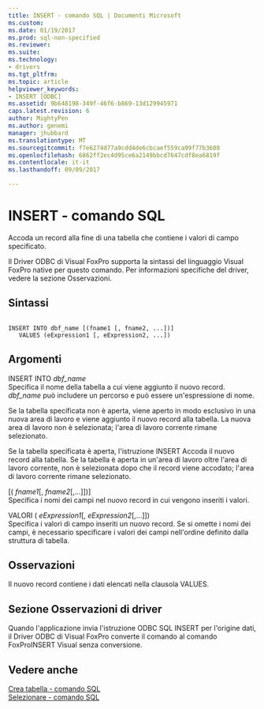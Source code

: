```yaml
---
title: INSERT - comando SQL | Documenti Microsoft
ms.custom: 
ms.date: 01/19/2017
ms.prod: sql-non-specified
ms.reviewer: 
ms.suite: 
ms.technology:
- drivers
ms.tgt_pltfrm: 
ms.topic: article
helpviewer_keywords:
- INSERT [ODBC]
ms.assetid: 9b648198-349f-46f6-b869-13d129945971
caps.latest.revision: 6
author: MightyPen
ms.author: genemi
manager: jhubbard
ms.translationtype: MT
ms.sourcegitcommit: f7e6274d77a9cdd4de6cbcaef559ca99f77b3608
ms.openlocfilehash: 6862ff2ec4d95ce6a2149bbcd7647cdf8ea6819f
ms.contentlocale: it-it
ms.lasthandoff: 09/09/2017

---
```

# <a name="insert---sql-command"></a>INSERT - comando SQL
Accoda un record alla fine di una tabella che contiene i valori di campo specificato.  
  
 Il Driver ODBC di Visual FoxPro supporta la sintassi del linguaggio Visual FoxPro native per questo comando. Per informazioni specifiche del driver, vedere la sezione Osservazioni.  
  
## <a name="syntax"></a>Sintassi  
  
```  
  
INSERT INTO dbf_name [(fname1 [, fname2, ...])]  
   VALUES (eExpression1 [, eExpression2, ...])  
```  
  
## <a name="arguments"></a>Argomenti  
 INSERT INTO *dbf_name*  
 Specifica il nome della tabella a cui viene aggiunto il nuovo record. *dbf_name* può includere un percorso e può essere un'espressione di nome.  
  
 Se la tabella specificata non è aperta, viene aperto in modo esclusivo in una nuova area di lavoro e viene aggiunto il nuovo record alla tabella. La nuova area di lavoro non è selezionata; l'area di lavoro corrente rimane selezionato.  
  
 Se la tabella specificata è aperta, l'istruzione INSERT Accoda il nuovo record alla tabella. Se la tabella è aperta in un'area di lavoro oltre l'area di lavoro corrente, non è selezionata dopo che il record viene accodato; l'area di lavoro corrente rimane selezionato.  
  
 [( *fname1*[, *fname2*[,...]])]  
 Specifica i nomi dei campi nel nuovo record in cui vengono inseriti i valori.  
  
 VALORI ( *eExpression1*[, *eExpression2*[,...]])  
 Specifica i valori di campo inseriti un nuovo record. Se si omette i nomi dei campi, è necessario specificare i valori dei campi nell'ordine definito dalla struttura di tabella.  
  
## <a name="remarks"></a>Osservazioni  
 Il nuovo record contiene i dati elencati nella clausola VALUES.  
  
## <a name="driver-remarks"></a>Sezione Osservazioni di driver  
 Quando l'applicazione invia l'istruzione ODBC SQL INSERT per l'origine dati, il Driver ODBC di Visual FoxPro converte il comando al comando FoxProINSERT Visual senza conversione.  
  
## <a name="see-also"></a>Vedere anche  
 [Crea tabella - comando SQL](../../odbc/microsoft/create-table-sql-command.md)   
 [Selezionare - comando SQL](../../odbc/microsoft/select-sql-command.md)
